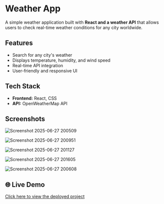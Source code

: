 # Weather App
 A simple weather application built with **React and a weather API** that allows users to check real-time weather conditions for any city worldwide.

## Features
- Search for any city's weather
- Displays temperature, humidity, and wind speed
- Real-time API integration
- User-friendly and responsive UI

## Tech Stack
- **Frontend:** React, CSS
- **API:** OpenWeatherMap API

## Screenshots
![Screenshot 2025-06-27 200509](https://github.com/user-attachments/assets/defd47b6-e04a-4799-a266-fa609d424f47)
 
![Screenshot 2025-06-27 200951](https://github.com/user-attachments/assets/3f7b9feb-16a3-4767-bd77-f3476b526a2b)

![Screenshot 2025-06-27 201127](https://github.com/user-attachments/assets/a50ae377-e3e6-47ae-81d2-a35e421e81b5)


![Screenshot 2025-06-27 201605](https://github.com/user-attachments/assets/5fed8981-815d-4608-9e76-07dbd6542ee1)

![Screenshot 2025-06-27 200608](https://github.com/user-attachments/assets/66315066-0089-4bbf-a0e7-6fb0e1220bd2)



## 🌐 Live Demo
[Click here to view the deployed project](https://weather-app-iota-one-36.vercel.app/)
